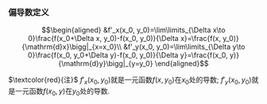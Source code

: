 ### 偏导数定义
$$\begin{aligned}
&f'_x(x_0, y_0)=\lim\limits_{\Delta x\to 0}\frac{f(x_0+\Delta x, y_0)-f(x_0, y_0)}{\Delta x}=\frac{f(x, y_0)}{\mathrm{d}x}\bigg|_{x=x_0}\\
&f'_y(x_0, y_0)=\lim\limits_{\Delta y\to 0}\frac{f(x_0, y_0+\Delta y)-f(x_0, y_0)}{\Delta y}=\frac{f(x_0, y)}{\mathrm{d}y}\bigg|_{y=y_0}
\end{aligned}$$

$\textcolor{red}{注}$ $f'_x(x_0, y_0)$就是一元函数$f(x, y_0)$在$x_0$处的导数;
$f'_y(x_0, y_0)$就是一元函数$f(x_0, y)$在$y_0$处的导数.
